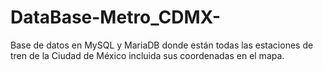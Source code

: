 # DataBase-Metro_CDMX-
Base de datos en MySQL y MariaDB donde están todas las estaciones de tren de la Ciudad de México incluida sus coordenadas en el mapa.
